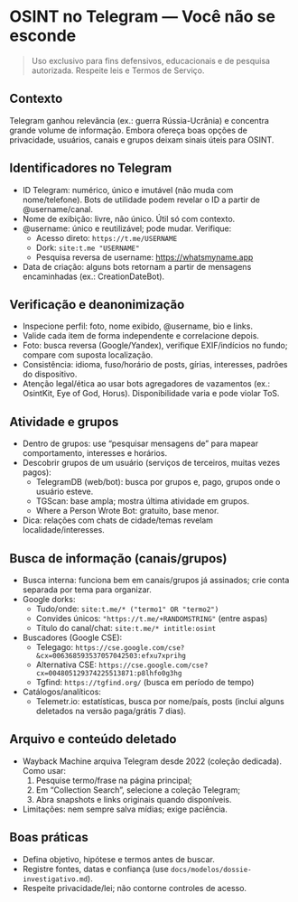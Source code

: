 # OSINT no Telegram — Você não se esconde

> Uso exclusivo para fins defensivos, educacionais e de pesquisa autorizada. Respeite leis e Termos de Serviço.

## Contexto
Telegram ganhou relevância (ex.: guerra Rússia-Ucrânia) e concentra grande volume de informação. Embora ofereça boas opções de privacidade, usuários, canais e grupos deixam sinais úteis para OSINT.

## Identificadores no Telegram
- ID Telegram: numérico, único e imutável (não muda com nome/telefone). Bots de utilidade podem revelar o ID a partir de @username/canal.
- Nome de exibição: livre, não único. Útil só com contexto.
- @username: único e reutilizável; pode mudar. Verifique:
  - Acesso direto: `https://t.me/USERNAME`
  - Dork: `site:t.me "USERNAME"`
  - Pesquisa reversa de username: https://whatsmyname.app
- Data de criação: alguns bots retornam a partir de mensagens encaminhadas (ex.: CreationDateBot).

## Verificação e deanonimização
- Inspecione perfil: foto, nome exibido, @username, bio e links.
- Valide cada item de forma independente e correlacione depois.
- Foto: busca reversa (Google/Yandex), verifique EXIF/indícios no fundo; compare com suposta localização.
- Consistência: idioma, fuso/horário de posts, gírias, interesses, padrões do dispositivo.
- Atenção legal/ética ao usar bots agregadores de vazamentos (ex.: OsintKit, Eye of God, Horus). Disponibilidade varia e pode violar ToS.

## Atividade e grupos
- Dentro de grupos: use “pesquisar mensagens de” para mapear comportamento, interesses e horários.
- Descobrir grupos de um usuário (serviços de terceiros, muitas vezes pagos):
  - TelegramDB (web/bot): busca por grupos e, pago, grupos onde o usuário esteve.
  - TGScan: base ampla; mostra última atividade em grupos.
  - Where a Person Wrote Bot: gratuito, base menor.
- Dica: relações com chats de cidade/temas revelam localidade/interesses.

## Busca de informação (canais/grupos)
- Busca interna: funciona bem em canais/grupos já assinados; crie conta separada por tema para organizar.
- Google dorks:
  - Tudo/onde: `site:t.me/* ("termo1" OR "termo2")`
  - Convides únicos: `"https://t.me/+RANDOMSTRING"` (entre aspas)
  - Título do canal/chat: `site:t.me/* intitle:osint`
- Buscadores (Google CSE):
  - Telegago: `https://cse.google.com/cse?&cx=006368593537057042503:efxu7xprihg`
  - Alternativa CSE: `https://cse.google.com/cse?cx=004805129374225513871:p8lhfo0g3hg`
  - Tgfind: `https://tgfind.org/` (busca em período de tempo)
- Catálogos/analíticos:
  - Telemetr.io: estatísticas, busca por nome/país, posts (inclui alguns deletados na versão paga/grátis 7 dias).

## Arquivo e conteúdo deletado
- Wayback Machine arquiva Telegram desde 2022 (coleção dedicada). Como usar:
  1) Pesquise termo/frase na página principal;
  2) Em “Collection Search”, selecione a coleção Telegram;
  3) Abra snapshots e links originais quando disponíveis.
- Limitações: nem sempre salva mídias; exige paciência.

## Boas práticas
- Defina objetivo, hipótese e termos antes de buscar.
- Registre fontes, datas e confiança (use `docs/modelos/dossie-investigativo.md`).
- Respeite privacidade/lei; não contorne controles de acesso.

